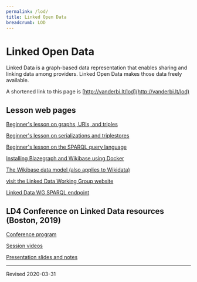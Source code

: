 ```yaml
---
permalink: /lod/
title: Linked Open Data
breadcrumb: LOD
---
```


# Linked Open Data

Linked Data is a graph-based data representation that enables sharing and linking data among providers. Linked Open Data makes those data freely available.

A shortened link to this page is [http://vanderbi.lt/lod](http://vanderbi.lt/lod)

## Lesson web pages

[Beginner's lesson on graphs, URIs, and triples](../lod/graphs/)

[Beginner's lesson on serializations and triplestores](../lod/serialization/)

[Beginner's lesson on the SPARQL query language](../lod/sparql/)

[Installing Blazegraph and Wikibase using Docker](../lod/install/)

[The Wikibase data model (also applies to Wikidata)](../lod/wikibase/)

[visit the Linked Data Working Group website](https://heardlibrary.github.io/linked-data/)

[Linked Data WG SPARQL endpoint](https://sparql.vanderbilt.edu/)

## LD4 Conference on Linked Data resources (Boston, 2019)

[Conference program](https://wiki.duraspace.org/display/LD4P2/2019+LD4+Conference+on+Linked+Data+in+Libraries)

[Session videos](https://www.youtube.com/channel/UC6ohcLJ1I3yAFjpUaOlT_zA/videos)

[Presentation slides and notes](https://drive.google.com/drive/folders/1hb2w8I9B2ftm_cncy8ipMBUlwRAa78TZ)

----
Revised 2020-03-31
